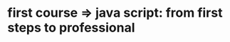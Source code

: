 # first course => java script:  from first steps to professional











<!---- 👋 Hi, I’m @aya-soghayyer
- 👀 I’m interested in ...
- 🌱 I’m currently learning ...
- 💞️ I’m looking to collaborate on ...
- 📫 How to reach me ...--->

<!---
aya-soghayyer/aya-soghayyer is a ✨ special ✨ repository because its `README.md` (this file) appears on your GitHub profile.
You can click the Preview link to take a look at your changes.
--->
